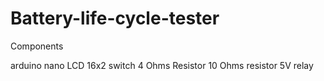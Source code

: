 # Battery-life-cycle-tester

Components

arduino nano
LCD 16x2
switch
4 Ohms Resistor
10 Ohms resistor
5V relay
